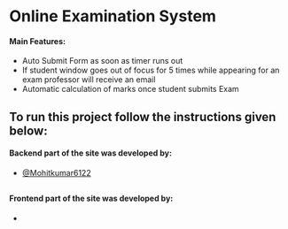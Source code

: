 # Online Examination System

#### Main Features:

- Auto Submit Form as soon as timer runs out
- If student window goes out of focus for 5 times while appearing for an exam professor will receive an email
- Automatic calculation of marks once student submits Exam

## To run this project follow the instructions given below:

#### Backend part of the site was developed by:

- [@Mohitkumar6122](https://github.com/Mohitkumar6122)

##

#### Frontend part of the site was developed by:

-
